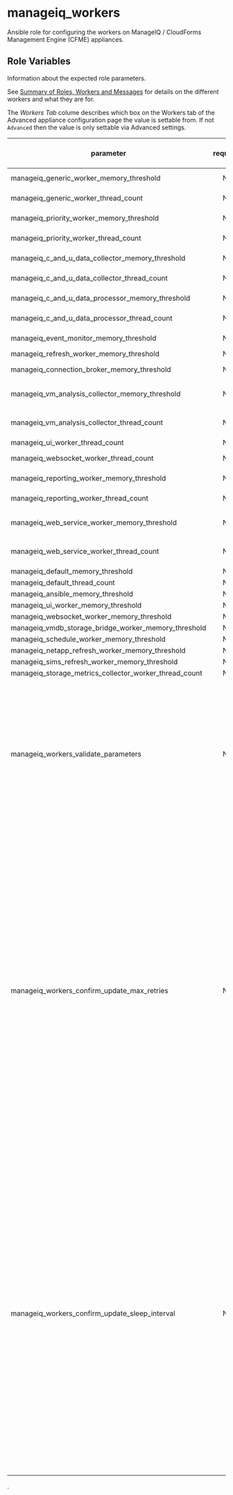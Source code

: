 # manageiq\_workers
Ansible role for configuring the workers on ManageIQ / CloudForms Management Engine (CFME) appliances.

## Role Variables
Information about the expected role parameters.

See [Summary of Roles, Workers and Messages](https://access.redhat.com/documentation/en-us/reference_architectures/2017/html/deploying_cloudforms_at_scale/architecture#summary_of_roles_workers_and_messages) for details on the different workers and what they are for.

The _Workers Tab_ colume describes which box on the Workers tab of the Advanced appliance configuration page the value is settable from. If not `Advanced` then the value is only settable via Advanced settings.

| parameter                                                    | required | default       | choices         | appliance workers tab  | comments 
| ------------------------------------------------------------ |:--------:|:-------------:| --------------- | ---------------------- |:-------- 
| manageiq\_generic\_worker\_memory\_threshold                 | No       | 600.megabytes |                 | Generic Workers        |
| manageiq\_generic\_worker\_thread\_count                     | No       | 4             |                 | Generic Workers        |
| manageiq\_priority\_worker\_memory\_threshold                | No       | 600.megabytes |                 | Priorty Workers        |
| manageiq\_priority\_worker\_thread\_count                    | No       | 4             |                 | Priorty Workers        |
| manageiq\_c\_and\_u\_data\_collector\_memory\_threshold      | No       | 400.megabytes |                 | C & U Data Collectors  |
| manageiq\_c\_and\_u\_data\_collector\_thread\_count          | No       | 2             |                 | C & U Data Collectors  |
| manageiq\_c\_and\_u\_data\_processor\_memory\_threshold      | No       | 500.megabytes |                 | C & U Data Processors  |
| manageiq\_c\_and\_u\_data\_processor\_thread\_count          | No       | 2             |                 | C & U Data Processors  |
| manageiq\_event\_monitor\_memory\_threshold                  | No       | 2.gigabytes   |                 | Event Monitor          |
| manageiq\_refresh\_worker\_memory\_threshold                 | No       | 2.gigabytes   |                 | Refresh                |
| manageiq\_connection\_broker\_memory\_threshold              | No       | 2.gigabytes   |                 | Connection Broker      |
| manageiq\_vm\_analysis\_collector\_memory\_threshold         | No       | 600.megabytes |                 | VM Analysis Collectors |
| manageiq\_vm\_analysis\_collector\_thread\_count             | No       | 2             |                 | VM Analysis Collectors |
| manageiq\_ui\_worker\_thread\_count                          | No       | 4             |                 | UI Worker              |
| manageiq\_websocket\_worker\_thread\_count                   | No       | 1             |                 | Websocket Workers      |
| manageiq\_reporting\_worker\_memory\_threshold               | No       | 500.megabytes |                 | Reporting Workers      |
| manageiq\_reporting\_worker\_thread\_count                   | No       | 2             |                 | Reproting Workers      |
| manageiq\_web\_service\_worker\_memory\_threshold            | No       | 1.gigabytes   |                 | Web Service Workers    |
| manageiq\_web\_service\_worker\_thread\_count                | No       | 1             |                 | Web Service Workers    |
| manageiq\_default\_memory\_threshold                         | No       | 400.megabytes |                 | Advanced               |
| manageiq\_default\_thread\_count                             | No       | 1             |                 | Advanced               |
| manageiq\_ansible\_memory\_threshold                         | No       | 0.megabytes   |                 | Advanced               |
| manageiq\_ui\_worker\_memory\_threshold                      | No       | 1.gigabytes   |                 | Advanced               |
| manageiq\_websocket\_worker\_memory\_threshold               | No       | 1.gigabytes   |                 | Advanced               |
| manageiq\_vmdb\_storage\_bridge\_worker\_memory\_threshold   | No       | 2.gigabytes   |                 | Advanced               |
| manageiq\_schedule\_worker\_memory\_threshold                | No       | 500.megabytes |                 | Advanced               |
| manageiq\_netapp\_refresh\_worker\_memory\_threshold         | No       | 2.gigabytes   |                 | Advanced               |
| manageiq\_sims\_refresh\_worker\_memory\_threshold           | No       | 1.gigabytes   |                 | Advanced               |
| manageiq\_storage\_metrics\_collector\_worker\_thread\_count | No       | 2             |                 | Advanced               |
| manageiq\_workers\_validate\_parameters                      | No       | True          | True, False     | N/A                    | True to enable role parameter validation based on what the ManageIQ / CFME UI allows to be configured. False to disable validation and allow the setting of values that the ManageIQ / CFME does not allow users to configure.
| manageiq\_workers\_confirm\_update\_max\_retries             | No       | 30            |                 | N/A                    | The ManageIQ appliance advanced configuration does not currently expose an API and thus is manipulated by the rails console by the `manageiq_config` module which has to poll the ManageIQ advanced configuration to check when the configuraiton has taken hold. This value sets how many attempts should be made to verify the configuraiton has been succesfully applied before erroring out. In testing this default should be sufficent but is exposed just in case of extenuating circumstances.
| manageiq\_workers\_confirm\_update\_sleep\_interval          | No       | 1             |                 | N/A                    | The ManageIQ appliance advanced configuration does not currently expose an API and thus is manipulated by the rails console by the `manageiq_config` module which has to poll the ManageIQ advanced configuration to check when the configuraiton has taken hold. This value sets how long to wait between attempts to verify the configuraiton has been succesfully applied before erroring out. In testing this default should be sufficent but is exposed just in case of extenuating circumstances
.
